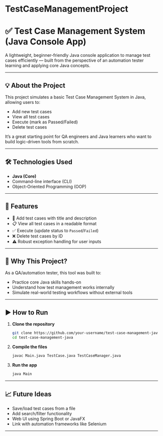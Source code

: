 # TestCaseManagementProject

# ✅ Test Case Management System (Java Console App)

A lightweight, beginner-friendly Java console application to manage test cases efficiently — built from the perspective of an automation tester learning and applying core Java concepts.

---

## 💡 About the Project

This project simulates a basic Test Case Management System in Java, allowing users to:

- Add new test cases
- View all test cases
- Execute (mark as Passed/Failed)
- Delete test cases

It’s a great starting point for QA engineers and Java learners who want to build logic-driven tools from scratch.

---

## 🛠️ Technologies Used

- **Java (Core)**
- Command-line interface (CLI)
- Object-Oriented Programming (OOP)

---

## 🎯 Features

- 📌 Add test cases with title and description
- 📋 View all test cases in a readable format
- ✅ Execute (update status to `Passed`/`Failed`)
- ❌ Delete test cases by ID
- ⚠️ Robust exception handling for user inputs

---

## 🧠 Why This Project?

As a QA/automation tester, this tool was built to:
- Practice core Java skills hands-on
- Understand how test management works internally
- Simulate real-world testing workflows without external tools

---

## ▶️ How to Run

1. **Clone the repository**
   ```bash
   git clone https://github.com/your-username/test-case-management-java.git
   cd test-case-management-java
2. **Compile the files**
   ```bash
   javac Main.java TestCase.java TestCaseManager.java
3. **Run the app**
   ```bash
   java Main

---

## 📈 Future Ideas
- Save/load test cases from a file
- Add search/filter functionality
- Web UI using Spring Boot or JavaFX
- Link with automation frameworks like Selenium

---
